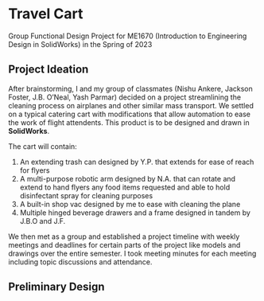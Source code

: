# Travel Cart
Group Functional Design Project for ME1670 (Introduction to Engineering Design in SolidWorks) in the Spring of 2023

## Project Ideation
After brainstorming, I and my group of classmates (Nishu Ankere, Jackson Foster, J.B. O’Neal, Yash Parmar) decided on a project streamlining the cleaning process on airplanes and other similar mass transport. We settled on a typical catering cart with modifications that allow automation to ease the work of flight attendents. This product is to be designed and drawn in **SolidWorks**.

The cart will contain:
1. An extending trash can designed by Y.P. that extends for ease of reach for flyers
2. A multi-purpose robotic arm designed by N.A. that can rotate and extend to hand flyers any food items requested and able to hold disinfectant spray for cleaning purposes
3. A built-in shop vac designed by me to ease with cleaning the plane
4. Multiple hinged beverage drawers and a frame designed in tandem by J.B.O and J.F.

We then met as a group and established a project timeline with weekly meetings and deadlines for certain parts of the project like models and drawings over the entire semester. I took meeting minutes for each meeting including topic discussions and attendance.

## Preliminary Design
